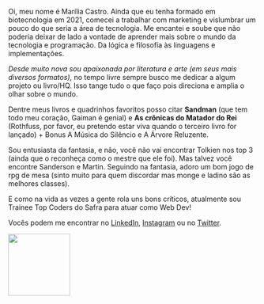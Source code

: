 Oi, meu nome é Marília Castro.
Ainda que eu tenha formado em biotecnologia em 2021, comecei a trabalhar com marketing e vislumbrar um pouco do que seria a área de tecnologia.
Me encantei e soube que não poderia deixar de lado a vontade de aprender mais sobre o mundo da tecnologia e programação. Da lógica e filosofia às linguagens e implementações.

<i>Desde muito nova sou apaixonada por literatura e arte (em seus mais diversos formatos),</i> no tempo livre sempre busco me dedicar a algum projeto ou livro/HQ.
Isso tange tudo o que faço pois direciona e amplia o olhar sobre o mundo.

Dentre meus livros e quadrinhos favoritos posso citar <b>Sandman</b> (que tem todo meu coração, Gaiman é genial) e <b>As crônicas do Matador do Rei</b> (Rothfuss, por favor, eu pretendo estar viva quando o terceiro livro for lançado) + Bonus A Música do Silêncio e A Árvore Reluzente.

Sou entusiasta da fantasia, e não, você não vai encontrar Tolkien nos top 3 (ainda que o reconheça como o mestre que ele foi). Mas talvez você encontre Sanderson e Martin.
Seguindo na fantasia, adoro um bom jogo de rpg de mesa (sinto muito para quem discordar mas monge e ladino são as melhores classes). 

E como na vida as vezes a gente rola uns bons críticos, atualmente sou Trainee Top Coders do Safra para atuar como Web Dev!

Vocês podem me encontrar no <a href="https://www.linkedin.com/in/liliucastro/">LinkedIn</a>, <a href="https://instagram.com/teatrologa_">Instagram</a> ou no <a href="https://twitter.com/LiliuCastro">Twitter</a>.

<img height="125em" src="https://github-readme-stats.vercel.app/api/top-langs/?username=teatrologa&layout=compact&include_all_commits=true&langs_count=7&theme=nord&hide_title=true"/>
